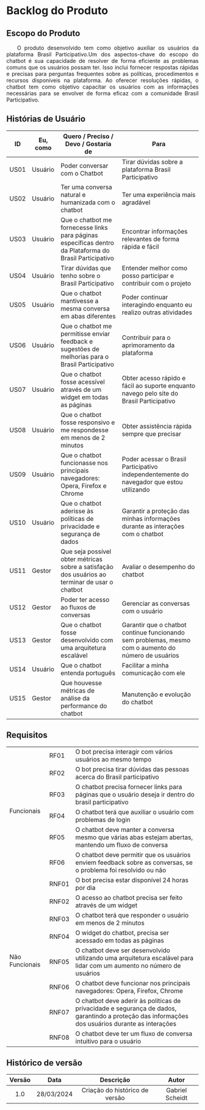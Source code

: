 # Backlog do Produto
## Escopo do Produto
<p align="justify">&emsp;&emsp;O produto desenvolvido tem como objetivo auxiliar os usuários da plataforma Brasil Participativo.Um dos aspectos-chave do escopo do chatbot é sua capacidade de resolver de forma eficiente as problemas comuns que os usuários possam ter. Isso inclui fornecer respostas rápidas e precisas para perguntas frequentes sobre as políticas, procedimentos e recursos disponíveis na plataforma. Ao oferecer resoluções rápidas, o chatbot tem como objetivo capacitar os usuários com as informações necessárias para se envolver de forma eficaz com a comunidade Brasil Participativo.</p>

## Histórias de Usuário

| ID   | Eu, como | Quero / Preciso / Devo / Gostaria de                                                                    | Para                                                                                                 |
|------|----------|---------------------------------------------------------------------------------------------------------|------------------------------------------------------------------------------------------------------|
| US01 | Usuário  | Poder conversar com o Chatbot                                                                           | Tirar dúvidas sobre a plataforma Brasil Participativo                                                |
| US02 | Usuário  | Ter uma conversa natural e humanizada com o chatbot                                                     | Ter uma experiência mais agradável                                                                   |   
| US03 | Usuário  | Que o chatbot me fornecesse links para páginas específicas dentro da Plataforma do Brasil Participativo | Encontrar informações relevantes de forma rápida e fácil                                             |
| US04 | Usuário  | Tirar dúvidas que tenho sobre o Brasil Participativo                                                    | Entender melhor como posso participar e contribuir com o projeto                                     |
| US05 | Usuário  | Que o chatbot mantivesse a mesma conversa em abas diferentes                                            | Poder continuar interagindo enquanto eu realizo outras atividades                                    |
| US06 | Usuário  | Que o chatbot me permitisse enviar feedback e sugestões de melhorias para o Brasil Participativo        | Contribuir para o aprimoramento da plataforma                                                        |
| US07 | Usuário  | Que o chatbot fosse acessível através de um widget em todas as páginas                                  | Obter acesso rápido e fácil ao suporte enquanto navego pelo site do Brasil Participativo             |
| US08 | Usuário  | Que o chatbot fosse responsivo e me respondesse em menos de 2 minutos                                   | Obter assistência rápida sempre que precisar                                                         |
| US09 | Usuário  | Que o chatbot funcionasse nos principais navegadores: Opera, Firefox e Chrome                           | Poder acessar o Brasil Participativo independentemente do navegador que estou utilizando             |
| US10 | Usuário  | Que o chatbot aderisse às políticas de privacidade e segurança de dados                                 | Garantir a proteção das minhas informações durante as interações com o chatbot                       |
| US11 | Gestor   | Que seja possível obter métricas sobre a satisfação dos usuários ao terminar de usar o chatbot          | Avaliar o desempenho do chatbot                                                                      |
| US12 | Gestor   | Poder ter acesso ao fluxos de conversas                                                                 | Gerenciar as conversas com o usuário                                                                 |
| US13 | Gestor   | Que o chatbot fosse desenvolvido com uma arquitetura escalável                                          | Garantir que o chatbot continue funcionando sem problemas, mesmo com o aumento do número de usuários |
| US14 | Usuário  | Que o chatbot entenda português                                                                         | Facilitar a minha comunicação com ele                                                                |
| US15 | Gestor   | Que houvesse métricas de análise da performance do chatbot                                              | Manutenção e evolução do chatbot                                                                     |

## Requisitos

<table>
    <tr>
        <td rowspan="6" colspan="2">Funcionais</td>
        <td>RF01</td>	
        <td>O bot precisa interagir com vários usuários ao mesmo tempo</td>
    </tr>
    <tr>
        <td>RF02</td>
        <td>O bot precisa tirar dúvidas das pessoas acerca do Brasil participativo</td>
    </tr>
    <tr>
        <td >RF03</td>
        <td>O chatbot precisa fornecer links para páginas que o usuário deseja ir dentro do brasil participativo</td>
    </tr>
    <tr>
        <td>RF04</td>
        <td>O chatbot terá que auxiliar o usuário com problemas de login</td>
    </tr>
    <tr>
        <td>RF05</td>
        <td>O chatbot deve manter a conversa mesmo que várias abas estejam abertas, mantendo um fluxo de conversa</td>
    </tr>
    <tr>
        <td>RF06</td>
        <td>O chatbot deve permitir que os usuários enviem feedback sobre as conversas, se o problema foi resolvido ou não</td>
    </tr>
    <tr>
        <td rowspan="8" colspan="2">Não Funcionais</td>
        <td>RNF01</td>	
        <td>O bot precisa estar disponível 24 horas por dia</td>
    </tr>
    <tr>
        <td>RNF02</td>
        <td>O acesso ao chatbot precisa ser feito através de um widget</td>
    </tr>
    <tr>
        <td>RNF03</td>
        <td>O chatbot terá que responder o usuário em menos de 2 minutos</td>
    </tr>
    <tr>
        <td>RNF04</td>
        <td>O widget do chatbot, precisa ser acessado em todas as páginas</td>
    </tr>   
    <tr>
        <td>RNF05</td>
        <td>O chatbot deve ser desenvolvido utilizando uma arquitetura escalável para lidar com um aumento no número de usuários</td>
    </tr>  
    <tr>
        <td>RNF06</td>
        <td>O chatbot deve funcionar nos principais navegadores: Opera, Firefox, Chrome</td>
    </tr>  
    <tr>
        <td>RNF07</td>
        <td>O chatbot deve aderir às políticas de privacidade e segurança de dados, garantindo a proteção das informações dos usuários durante as interações</td>
    </tr> 
    <tr>
        <td>RNF08</td>
        <td>O chatbot deve ter um fluxo de conversa intuitivo para o usuário</td>
    </tr>
</table>


## Histórico de versão

| Versão |    Data    |                       Descrição                       |      Autor       |
| :----: | :--------: | :---------------------------------------------------: | :--------------: |
|  1.0   | 28/03/2024 |           Criação do histórico de versão              |  Gabriel Scheidt |